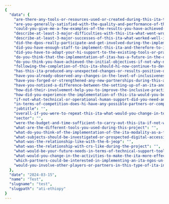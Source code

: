 ```yaml
---
{
  "data": {
    "are-there-any-tools-or-resources-used-or-created-during-this-ita-that-could-be-useful-to-hi-staff-in-other-contexts-if-so-please-describe-them-and-indicate": "",
    "are-you-generally-satisfied-with-the-quality-and-performance-of-this-ita-do-you-have-any-other-comments": "",
    "could-you-give-me-a-few-examples-of-the-results-you-have-achieved-so-far-with-indicators-if-possible-ask-for-more-detailed-reports-or-documents": "",
    "describe-at-least-3-major-difficulties-with-this-ita-what-went-wrong-if-possible-explain-why": "",
    "describe-at-least-3-major-successes-of-this-ita-what-worked-well-if-possible-explain-the-contributing-factors": "",
    "did-the-dpos-really-participate-and-get-involved-during-the-implementation-of-this-ita": "",
    "did-you-have-enough-staff-to-implement-this-ita-and-therefore-to-implement-an-approach-to-improving-inclusion-among-your-partners": "",
    "did-you-have-to-adapt-your-hi-support-to-the-existing-tools-or-practices-of-your-partners-if-so-how": "",
    "do-you-think-that-the-implementation-of-itas-has-a-future-in-the-development-of-certain-projects-in-your-countries": "",
    "do-you-think-you-have-achieved-the-initial-objectives-if-not-why-not": "",
    "following-the-completion-of-this-ita-should-hi-now-continue-to-develop-this-modality-in-ethiopia-if-so-in-which-areas-sectors-organisations-should-we-invest-our-time-and-resources-who-should-we-work-with-what-shouldnt-we-do": "",
    "has-this-ita-produced-any-unexpected-changes-or-results-positive-or-negative-give-details-of-your-answer-including-why-you-did-not-expect-these-changes": "",
    "have-you-already-observed-any-changes-in-the-level-of-inclusiveness-of-jeop-practices": "",
    "have-you-forged-or-strengthened-any-new-partnerships-during-this-ati": "",
    "have-you-noticed-a-difference-between-the-setting-up-of-an-ita-and-the-other-forms-of-projects-that-you-are-used-to-carrying-out-with-hi": "",
    "how-did-their-involvement-help-you-to-improve-the-inclusive-practices-of-the-6-jeop-partners": "",
    "how-did-you-experience-the-implementation-of-this-ita-would-you-be-involved-again-in-the-implementation-of-an-ita-if-yes-why-if-not-why-not": "",
    "if-not-what-technical-or-operational-human-support-did-you-need-and-why": "",
    "in-terms-of-competition-does-hi-have-any-possible-partners-or-competitors-in-the-field-of-disability-and-inclusion": "",
    "jobtitle": "",
    "overall-if-you-were-to-repeat-this-ita-what-would-you-change-in-terms-of-project-processmanagement-design-planning-implementation-monitoring-and-evaluation-as-well-as-timing-why-or-why-not": "",
    "sector": "",
    "were-the-budget-and-time-sufficient-to-carry-out-this-ita-if-not-why-not": "",
    "what-are-the-different-tools-you-used-during-this-project": "",
    "what-do-you-think-of-the-implementation-of-the-ita-modality-as-a-form-of-work-within-hi": "",
    "what-subjects-should-be-investigated-or-prospected-digital-accessibility-others": "",
    "what-was-the-relationship-like-with-the-6-jeop": "",
    "what-was-the-relationship-with-crs-like-during-the-project": "",
    "what-would-be-your-future-needs-in-terms-of-technical-support-tools-communication-materials-legislative-and-financial-aspects-management-support-support-from-the-hq-ati-team-to-improve-implementation-during-a-future-ati": "",
    "what-would-you-change-in-the-activities-to-make-the-ita-more-effective-would-you-recommend-different-activities": "",
    "which-partners-could-be-interested-in-implementing-an-ita-ngos-un-public-associative-private": "",
    "would-you-involve-other-players-or-partners-in-this-type-of-ita-in-the-future-if-so-who-and-why": ""
  },
  "date": "2024-03-15",
  "name": "Test",
  "slugname": "test",
  "slugpath": "ati-ethiopy"
}
---
```

